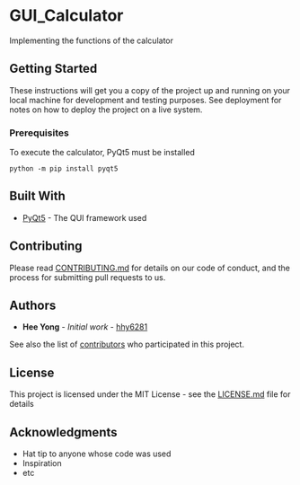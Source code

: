 # GUI_Calculator

Implementing the functions of the calculator

## Getting Started

These instructions will get you a copy of the project up and running on your local machine for development and testing purposes. See deployment for notes on how to deploy the project on a live system.

### Prerequisites

To execute the calculator, PyQt5 must be installed

```
python -m pip install pyqt5
```

## Built With

* [PyQt5](https://pypi.org/project/PyQt5/) - The QUI framework used

## Contributing

Please read [CONTRIBUTING.md](https://gist.github.com/PurpleBooth/b24679402957c63ec426) for details on our code of conduct, and the process for submitting pull requests to us.

## Authors

* **Hee Yong** - *Initial work* - [hhy6281](https://github.com/hhy6281)

See also the list of [contributors](https://github.com/your/project/contributors) who participated in this project.

## License

This project is licensed under the MIT License - see the [LICENSE.md](LICENSE.md) file for details

## Acknowledgments

* Hat tip to anyone whose code was used
* Inspiration
* etc

